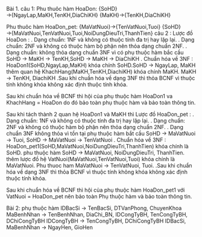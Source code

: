 Bài 1.
câu 1: 
Phu thuôc hàm HoaDon:
{SoHD}→{NgayLap,MaKH,TenKH,DiaChiKH} 
{MaKH}→{TenKH,DiaChiKH}

Phu thuôc hàm HoaDon_pet:
{MaVatNuoi}→{TenVatNuoi,Tuoi}
{SoHD}→{MaVatNuoi,TenVatNuoi,Tuoi,NoiDungDieuTri,ThanhTien}
câu 2 : 
Lược đồ  HoaDon : 
. Dạng chuẩn: 1NF và không có thuộc tính đa trị hay lặp lại.
. Dạng chuẩn: 2NF và không có thuộc hàm bộ phận nên thỏa dạng chuẩn 2NF.
. Dạng chuẩn: không thỏa dạng chuẩn 3NF vì có phụ thuộc hàm bắc cầu SoHD → MaKH → TenKH,SoHD → MaKH → DiaChiKH
. Chuẩn hóa về 3NF : 
HoaDon1(SoHD,NgayLap,MaKH) khóa chính SoHD.SoHD → NgayLap, MaKH
thêm quan hệ KhachHang(MaKH,TenKH,DiachiKH) khóa chính MaKH. MaKH → TenKH, DiachiKH
.Sau khi chuẩn hóa về dạng 3NF thì thỏa BCNF vì thuộc tính không khóa không xác định thuộc tính khóa.

Sau khi chuẩn hóa về BCNF thì hội của phụ thuộc hàm HoaDon1 va KhachHang = HoaDon do đó bảo toàn phụ thuộc hàm và bảo toàn thông tin.

Sau khi tách thành 2 quan hệ HoaDon1 và MaKH thì 
Lược đồ  HoaDon_pet : 
. Dạng chuẩn: 1NF và không có thuộc tính đa trị hay lặp lại.
. Dạng chuẩn: 2NF và không có thuộc hàm bộ phận nên thỏa dạng chuẩn 2NF.
. Dạng chuẩn 3NF không thỏa vì tồn tại phụ thuộc hàm bắt cầu SoHD → MaVatNuoi → Tuoi, SoHD → MaVatNuoi → TenVatNuoi
. Chuẩn hóa về 3NF : 
 HoaDon_pet1(SoHD,MaVatNuoi,NoiDungDieuTri,ThanhTien) khóa chính là SoHD. phu thuộc hàm SoHD → MaVatNuoi, NoiDungDieuTri, ThanhTien.
thêm lược đồ hệ VatNuoi(MaVatNuoi,TenVatNuoi,Tuoi) khóa chính là MaVatNuoi. Phu thuoc ham MaVatNuoi → TenVatNuoi, Tuoi.
.Sau khi chuẩn hóa về dạng 3NF thì thỏa BCNF vì thuộc tính không khóa không xác định thuộc tính khóa.

Sau khi chuẩn hóa về BCNF thì hội của phụ thuộc hàm HoaDon_pet1 với VatNuoi = HoaDon_pet nên bảo toàn Phụ thuộc hàm và bảo toàn thông tin.


Bài 2:
phụ thuộc hàm
IDBacSi → TenBacSi, DTVanPhong, ChuyenKhoa
MaBenhNhan → TenBenhNhan, DiaChi_BN, IDCongTyBH, TenCongTyBH, DChiCongTyBH
IDCongTyBH → TenCongTyBH, DChiCongTyBH
IDBacSi, MaBenhNhan → NgayHen, GioHen

